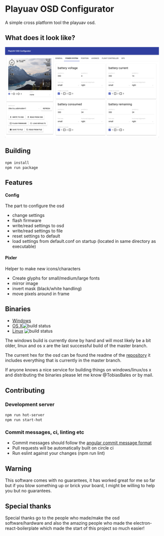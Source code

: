 # Playuav OSD Configurator

A simple cross platform tool the playuav osd.

## What does it look like?
![](preview.png)

## Building

    npm install
    npm run package

## Features

#### Config
The part to configure the osd
* change settings
* flash firmware
* write/read settings to osd
* write/read settings to file
* reset settings to default
* load settings from default.conf on startup (located in same directory as executable)

#### Pixler
Helper to make new icons/characters
* Create glyphs for small/medium/large fonts
* mirror image
* invert mask (black/white handling)
* move pixels around in frame

## Binaries
- [Windows](https://www.dropbox.com/s/2t72nirw21kmvap/PlayUAVOSDConfigurator-win32-ia32.zip?dl=0)
- [OS X](https://circleci.com/api/v1/project/TobiasBales/PlayuavOSDConfigurator-OS-X/latest/artifacts/0/$CIRCLE_ARTIFACTS/PlayUAVOSDConfigurator-darwin-x64.zip?branch=master&filter=successful)![build status](https://circleci.com/gh/TobiasBales/PlayuavOSDConfigurator-OS-X.png?circle-token=d24a0adf7aacec01182951c81d120f2127869fbc&style=shield)
- [Linux](https://circleci.com/api/v1/project/TobiasBales/PlayuavOSDConfigurator/latest/artifacts/0/$CIRCLE_ARTIFACTS/PlayUAVOSDConfigurator-linux-x64.zip?branch=master&filter=successful) ![build status](https://circleci.com/gh/TobiasBales/PlayuavOSDConfigurator.png?circle-token=48fc88939139fd5c29f96cfe25e14c412c2dd244&style=shield)

The windows build is currently done by hand and will most likely be a bit older, linux and os x are the last successful build of the master branch.

The current hex for the osd can be found the readme of the [repository](https://github.com/TobiasBales/PlayuavOSD) it includes everything that is currently in the master branch.

If anyone knows a nice service for building things on windows/linux/os x and distributing the binaries please let me know @TobiasBales or by mail.

## Contributing

### Development server
    npm run hot-server
    npm run start-hot

### Commit messages, ci, linting etc
- Commit messages should follow the [angular commit message format](https://gist.github.com/stephenparish/9941e89d80e2bc58a153#format-of-the-commit-message)
- Pull requests will be automatically built on circle ci
- Run eslint against your changes (npm run lint)

## Warning
This software comes with no guarantees, it has worked great for me so far but if you blow something up or brick your board, I might be willing to help you but no guarantees.

## Special thanks
Special thanks go to the people who made/make the osd software/hardware and also the amazing people who made the electron-react-boilerplate which made the start of this project so much easier!
